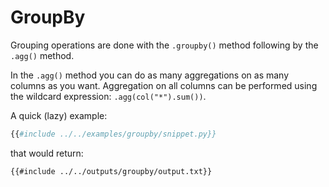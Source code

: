 # GroupBy

Grouping operations are done with the `.groupby()` method following by the `.agg()` method.

In the `.agg()` method you can do as many aggregations on as many columns as you want.
Aggregation on all columns can be performed using the wildcard expression: `.agg(col("*").sum())`.

A quick (lazy) example:

```python
{{#include ../../examples/groupby/snippet.py}}
```

that would return:

```text
{{#include ../../outputs/groupby/output.txt}}
```
